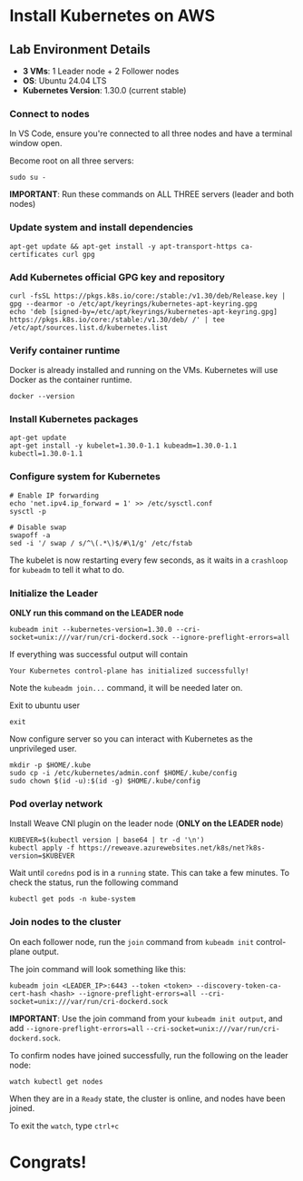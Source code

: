 # Install Kubernetes on AWS
## Lab Environment Details
- **3 VMs**: 1 Leader node + 2 Follower nodes
- **OS**: Ubuntu 24.04 LTS
- **Kubernetes Version**: 1.30.0 (current stable)

### Connect to nodes 

In VS Code, ensure you're connected to all three nodes and have a terminal window open.

Become root on all three servers:
```
sudo su - 
```

**IMPORTANT**: Run these commands on ALL THREE servers (leader and both nodes)

### Update system and install dependencies
```
apt-get update && apt-get install -y apt-transport-https ca-certificates curl gpg
```

### Add Kubernetes official GPG key and repository
```
curl -fsSL https://pkgs.k8s.io/core:/stable:/v1.30/deb/Release.key | gpg --dearmor -o /etc/apt/keyrings/kubernetes-apt-keyring.gpg
echo 'deb [signed-by=/etc/apt/keyrings/kubernetes-apt-keyring.gpg] https://pkgs.k8s.io/core:/stable:/v1.30/deb/ /' | tee /etc/apt/sources.list.d/kubernetes.list
```

### Verify container runtime
Docker is already installed and running on the VMs. Kubernetes will use Docker as the container runtime.
```
docker --version
```

### Install Kubernetes packages
```
apt-get update
apt-get install -y kubelet=1.30.0-1.1 kubeadm=1.30.0-1.1 kubectl=1.30.0-1.1
```

### Configure system for Kubernetes
```
# Enable IP forwarding
echo 'net.ipv4.ip_forward = 1' >> /etc/sysctl.conf
sysctl -p

# Disable swap
swapoff -a
sed -i '/ swap / s/^\(.*\)$/#\1/g' /etc/fstab
```

The kubelet is now restarting every few seconds, as it waits in a `crashloop` for `kubeadm` to tell it what to do.

### Initialize the Leader
**ONLY run this command on the LEADER node**

```
kubeadm init --kubernetes-version=1.30.0 --cri-socket=unix:///var/run/cri-dockerd.sock --ignore-preflight-errors=all
```

If everything was successful output will contain 
````
Your Kubernetes control-plane has initialized successfully!
````

Note the `kubeadm join...` command, it will be needed later on.

Exit to ubuntu user 
```
exit
```

Now configure server so you can interact with Kubernetes as the unprivileged user. 
```
mkdir -p $HOME/.kube
sudo cp -i /etc/kubernetes/admin.conf $HOME/.kube/config
sudo chown $(id -u):$(id -g) $HOME/.kube/config
```

### Pod overlay network
Install Weave CNI plugin on the leader node (**ONLY on the LEADER node**)
```
KUBEVER=$(kubectl version | base64 | tr -d '\n')
kubectl apply -f https://reweave.azurewebsites.net/k8s/net?k8s-version=$KUBEVER
```

Wait until `coredns` pod is in a `running` state. This can take a few minutes. To check the status, run the following command
```
kubectl get pods -n kube-system
```

### Join nodes to the cluster 
On each follower node, run the `join` command from `kubeadm init` control-plane output. 

The join command will look something like this:
```
kubeadm join <LEADER_IP>:6443 --token <token> --discovery-token-ca-cert-hash <hash> --ignore-preflight-errors=all --cri-socket=unix:///var/run/cri-dockerd.sock
```

**IMPORTANT**: Use the join command from your `kubeadm init output`, and add `--ignore-preflight-errors=all` `--cri-socket=unix:///var/run/cri-dockerd.sock`.

To confirm nodes have joined successfully, run the following on the leader node: 
```
watch kubectl get nodes 
````

When they are in a `Ready` state, the cluster is online, and nodes have been joined. 

To exit the `watch`, type `ctrl+c`

# Congrats! 
